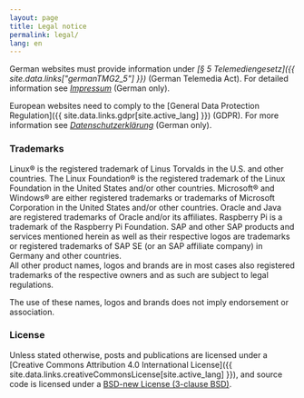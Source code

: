 ```yaml
---
layout: page
title: Legal notice
permalink: legal/
lang: en
---
```


German websites must provide information under _[§ 5 Telemediengesetz]({{ site.data.links["germanTMG2_5"] }})_ (German Telemedia Act). For detailed information see _[Impressum](/de/legal)_ (German only).

European websites need to comply to the [General Data Protection Regulation]({{ site.data.links.gdpr[site.active_lang] }}) (GDPR). For more information see _[Datenschutzerklärung](/de/privacy)_ (German only).

### Trademarks

Linux&reg; is the registered trademark of Linus Torvalds in the U.S. and other countries. The Linux Foundation&reg; is the registered trademark of the Linux Foundation in the United States and/or other countries. Microsoft&reg; and Windows&reg; are either registered trademarks or trademarks of Microsoft Corporation in the United States and/or other countries. Oracle and Java are registered trademarks of Oracle and/or its affiliates. Raspberry Pi is a trademark of the Raspberry Pi Foundation. SAP and other SAP products and services mentioned herein as well as their respective logos are trademarks or registered trademarks of SAP SE (or an SAP affiliate company) in Germany and other countries.<br/>
All other product names, logos and brands are in most cases also registered trademarks of the respective owners and as such are subject to legal regulations.

The use of these names, logos and brands does not imply endorsement or association.

### License

Unless stated otherwise, posts and publications are licensed under a [Creative Commons Attribution 4.0 International License]({{ site.data.links.creativeCommonsLicense[site.active_lang] }}), and source code is licensed under a [BSD-new License (3-clause BSD)](/license).